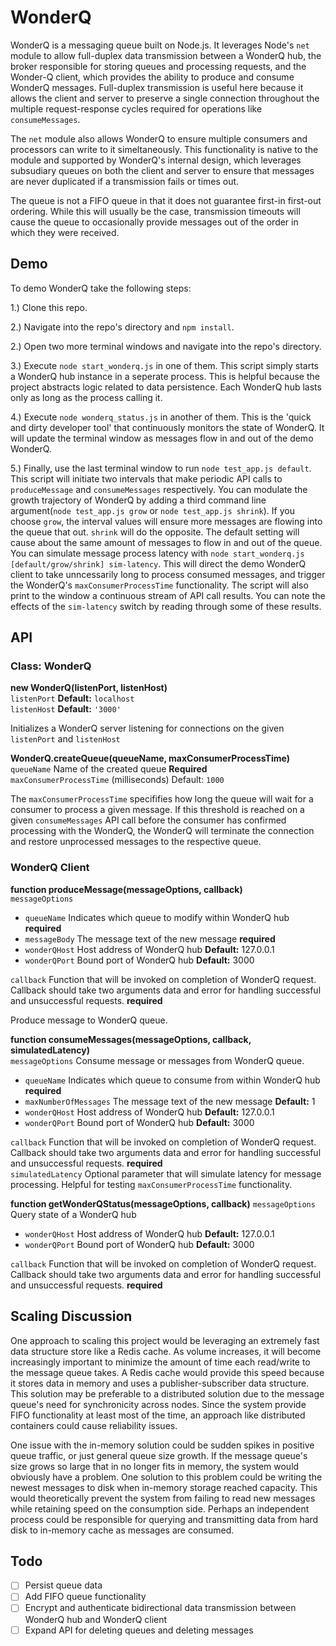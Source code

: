 # WonderQ

WonderQ is a messaging queue built on Node.js. It leverages Node's ```net``` module to allow full-duplex data transmission between a WonderQ hub, the broker responsible for storing queues and processing requests, and the Wonder-Q client, which provides the ability to produce and consume WonderQ messages. Full-duplex transmission is useful here because it allows the client and server to preserve a single connection throughout the multiple request-response cycles required for operations like ```consumeMessages```. 

The ```net``` module also allows WonderQ to ensure multiple consumers and processors can write to it simeltaneously. This functionality is native to the module and supported by WonderQ's internal design, which leverages subsudiary queues on both the client and server to ensure that messages are never duplicated if a transmission fails or times out. 

The queue is not a FIFO queue in that it does not guarantee first-in first-out ordering. While this will usually be the case, transmission timeouts will cause the queue to occasionally provide messages out of the order in which they were received.

## Demo 

To demo WonderQ take the following steps:

1.) Clone this repo.

2.) Navigate into the repo's directory and ```npm install```.

2.) Open two more terminal windows and navigate into the repo's directory.

3.) Execute ```node start_wonderq.js``` in one of them. This script simply starts a WonderQ hub instance in a seperate process. This is helpful because the project abstracts logic related to data persistence. Each WonderQ hub lasts only as long as the process calling it. 

4.) Execute ```node wonderq_status.js``` in another of them. This is the 'quick and dirty developer tool' that continuously monitors the state of WonderQ. It will update the terminal window as messages flow in and out of the demo WonderQ. 

5.) Finally, use the last terminal window to run ```node test_app.js default```. This script will initiate two intervals that make periodic API calls to ```produceMessage``` and ```consumeMessages``` respectively. You can modulate the growth trajectory of WonderQ by adding a third command line argument(```node test_app.js grow``` or ```node test_app.js shrink```). If you choose ```grow```, the interval values will ensure more messages are flowing into the queue that out. ```shrink``` will do the opposite. The default setting will cause about the same amount of messages to flow in and out of the queue. You can simulate message process latency with ```node start_wonderq.js [default/grow/shrink] sim-latency```. This will direct the demo WonderQ client to take unncessarily long to process consumed messages, and trigger the WonderQ's ```maxConsumerProcessTime``` functionality. The script will also print to the window a continuous stream of API call results. You can note the effects of the ```sim-latency``` switch by reading through some of these results.

## API

### Class: WonderQ

**new WonderQ(listenPort, listenHost)** <br/>
```listenPort``` <number> **Default:** ```localhost``` <br/>
```listenHost``` <string> **Default:** ```'3000'```

Initializes a WonderQ server listening for connections on the given ```listenPort``` and ```listenHost```


**WonderQ.createQueue(queueName, maxConsumerProcessTime)** <br/>
```queueName``` <string> Name of the created queue **Required** <br/>
```maxConsumerProcessTime``` <number> (milliseconds) Default: ```1000```

The ```maxConsumerProcessTime``` specififies how long the queue will wait for a consumer to process a given message. If this threshold is reached on a given ```consumeMessages``` API call before the consumer has confirmed processing with the WonderQ, the WonderQ will terminate the connection and restore unprocessed messages to the respective queue.


### WonderQ Client

**function produceMessage(messageOptions, callback)** <br/>
```messageOptions``` <object> 
* ```queueName``` <string> Indicates which queue to modify within WonderQ hub **required**
* ```messageBody``` <string> The message text of the new message **required**
* ```wonderQHost``` <string> Host address of WonderQ hub **Default:** 127.0.0.1
* ```wonderQPort``` <number> Bound port of WonderQ hub **Default:** 3000 <br/>

```callback``` <function> Function that will be invoked on completion of WonderQ request. Callback should take two arguments data and error for handling successful and unsuccessful requests. **required** <br/>

Produce message to WonderQ queue.

**function consumeMessages(messageOptions, callback, simulatedLatency)** <br/>
```messageOptions``` <object>
Consume message or messages from WonderQ queue.
* ```queueName``` <string> Indicates which queue to consume from within WonderQ hub **required**
* ```maxNumberOfMessages``` <number> The message text of the new message **Default:** 1
* ```wonderQHost```<string> Host address of WonderQ hub **Default:** 127.0.0.1
* ```wonderQPort``` <number> Bound port of WonderQ hub **Default:** 3000 <br/>

```callback``` <function> Function that will be invoked on completion of WonderQ request. Callback should take two arguments data and error for handling successful and unsuccessful requests. **required** <br/>
```simulatedLatency``` Optional parameter that will simulate latency for message processing. Helpful for testing ```maxConsumerProcessTime``` functionality.


**function getWonderQStatus(messageOptions, callback)**
```messageOptions``` <object>
Query state of a WonderQ hub 
* ```wonderQHost``` <string> Host address of WonderQ hub **Default:** 127.0.0.1 
* ```wonderQPort``` <number> Bound port of WonderQ hub **Default:** 3000 <br/>

```callback``` <function> Function that will be invoked on completion of WonderQ request. Callback should take two arguments data and error for handling successful and unsuccessful requests. **required**

## Scaling Discussion

One approach to scaling this project would be leveraging an extremely fast data structure store like a Redis cache. As volume increases, it will become increasingly important to minimize the amount of time each read/write to the message queue takes. A Redis cache would provide this speed because it stores data in memory and uses a publisher-subscriber data structure. This solution may be preferable to a distributed solution due to the message queue's need for synchronicity across nodes. Since the system provide FIFO functionality at least most of the time, an approach like distributed containers could cause reliability issues.

One issue with the in-memory solution could be sudden spikes in positive queue traffic, or just general queue size growth. If the message queue's size grows so large that in no longer fits in memory, the system would obviously have a problem. One solution to this problem could be writing the newest messages to disk when in-memory storage reached capacity. This would theoretically prevent the system from failing to read new messages while retaining speed on the consumption side. Perhaps an independent process could be responsible for querying and transmitting data from hard disk to in-memory cache as messages are consumed. 


## Todo
- [ ] Persist queue data
- [ ] Add FIFO queue functionality
- [ ] Encrypt and authenticate bidirectional data transmission between WonderQ hub and WonderQ client
- [ ] Expand API for deleting queues and deleting messages
